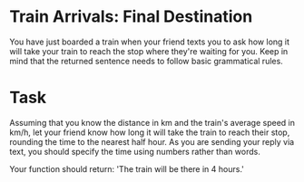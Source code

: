 # Train Arrivals: Final Destination
You have just boarded a train when your friend texts you to ask how long it will take your train to reach the stop where they're waiting for you. Keep in mind that the returned sentence needs to follow basic grammatical rules.

# Task
Assuming that you know the distance in km and the train's average speed in km/h, let your friend know how long it will take the train to reach their stop, rounding the time to the nearest half hour. As you are sending your reply via text, you should specify the time using numbers rather than words.

Your function should return: 'The train will be there in 4 hours.'
